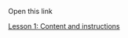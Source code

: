 Open this link

<a href="https://studio.edtechmasters.us/activity/42138/shared" target="new">Lesson 1: Content and instructions</a>
